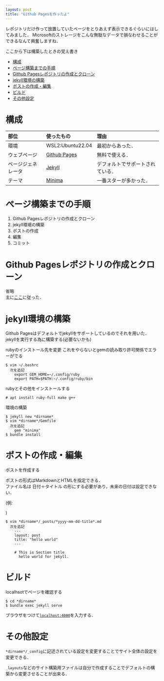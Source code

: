 ```yaml
---
layout: post
title: "Github Pagesを作ったよ"
---
```




レポジトリだけ作って放置していたページをとりあえず表示できるぐらいにはしてみました．
Microsoftのストレージをこんな無駄なデータで損なわせることができるなんて興奮しますね．

ここから下は構築したときの覚え書き

- [構成](#構成)
- [ぺージ構築までの手順](#ぺージ構築までの手順)
- [Github Pagesレポジトリの作成とクローン](#github-pagesレポジトリの作成とクローン)
- [jekyll環境の構築](#jekyll環境の構築)
- [ポストの作成・編集](#ポストの作成編集)
- [ビルド](#ビルド)
- [その他設定](#その他設定)


# 構成

部位|使ったもの|理由
:--|:--|:--
環境 | WSL2:Ubuntu22.04 | 最初からあった．
ウェブページ | [Github Pages](https://docs.github.com/ja/pages/getting-started-with-github-pages/about-github-pages) | 無料で使える．
ページジェネレータ| [Jekyll](https://jekyllrb-ja.github.io/) | デフォルトでサポートされている．
テーマ| [Minima](https://github.com/jekyll/minima) | 一番スターが多かった．

# ぺージ構築までの手順
1. Github Pagesレポジトリの作成とクローン
2. jekyll環境の構築
3. ポストの作成
4. 編集
5. コミット

# Github Pagesレポジトリの作成とクローン
省略<br>
主に[ここ](https://docs.github.com/ja/pages/getting-started-with-github-pages/creating-a-github-pages-site)に従った．

# jekyll環境の構築
Github Pagesはデフォルトでjekyllをサポートしているのでそれを用いた．
jekyllを実行する為に構築する(必要ないかも)

rubyのインストール先を変更
これをやらないとgemの読み取り許可関係でエラーがでる
```
$ vim ~/.bashrc
  次を追記
    export GEM_HOME=~/.config/ruby
    export PATH=$PATH:~/.config/ruby/bin
```

rubyとその他をインストールする
```
# apt install ruby-full make g++
```

環境の構築
```
$ jekyll new *dirname*
$ vim *dirname*/Gemfile
  次を追記
    gem "minima"
$ bundle install
```

# ポストの作成・編集
ポストを作成する

ポストの形式はMarkdownとHTMLを指定できる．<br>
ファイル名は 日付＋タイトル の形にする必要があり，未来の日付は設定できない．

(例:
<script>
  var today = new Date();
  var year = today.getFullYear();
  document.write(((today.getFullYear() )) + "-" + ( "0" + today.getMonth()).slice(-2) + "-" + ("0" + today.getDay()).slice(-2)+ "-B-is-God.md");
</script>
)

```
$ vim *dirname*/_posts/*yyyy-mm-dd-title*.md
  次を追記
    ---
    layout: post
    title: "hello world"
    ---

    # This is Section title
      hello world for jekyll.

```

# ビルド
localhsotでページを確認する
```
$ cd *dirname*
$ bundle exec jekyll serve
```

ブラウザをつけて[`localhost:4000`](http://localhost:4000)を入力する．

# その他設定
`*dirname*/_config`に記述されている設定を変更することでサイト全体の設定を変更できる．

`_layouts`などのサイト構築用ファイルは自分で作成することでデフォルトの構築から変更させることが出来る．
